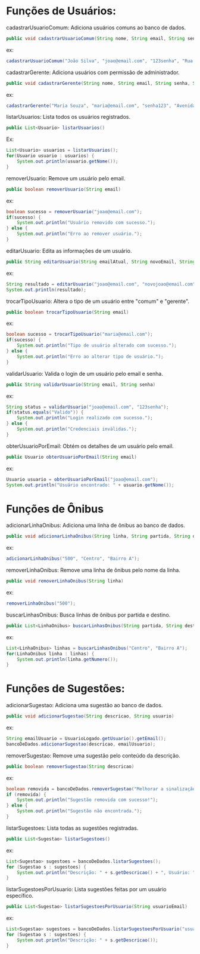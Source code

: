 # Funções de Usuários:
cadastrarUsuarioComum: Adiciona usuários comuns ao banco de dados.
```java
public void cadastrarUsuarioComum(String nome, String email, String senha, String endereco)
```
ex:
```java
cadastrarUsuarioComum("João Silva", "joao@email.com", "123senha", "Rua Principal, 123");
```
cadastrarGerente: Adiciona usuários com permissão de administrador.
```java
public void cadastrarGerente(String nome, String email, String senha, String endereco, String tipo)
```
ex:
```java
cadastrarGerente("Maria Souza", "maria@email.com", "senha123", "Avenida Central, 456", "Admin");
```
listarUsuarios: Lista todos os usuários registrados.
```java
public List<Usuario> listarUsuarios()
```
Ex:
```java
List<Usuario> usuarios = listarUsuarios();
for(Usuario usuario : usuarios) {
    System.out.println(usuario.getNome());
}
```
removerUsuario: Remove um usuário pelo email.
```java
public boolean removerUsuario(String email)
```
ex:
```java
boolean sucesso = removerUsuario("joao@email.com");
if(sucesso) {
    System.out.println("Usuário removido com sucesso.");
} else {
    System.out.println("Erro ao remover usuário.");
}
```
editarUsuario: Edita as informações de um usuário.
```java
public String editarUsuario(String emailAtual, String novoEmail, String novoNome, String novoEndereco)
```
ex:
```java
String resultado = editarUsuario("joao@email.com", "novojoao@email.com", "João de Souza", "Rua Nova, 789");
System.out.println(resultado);
```
trocarTipoUsuario: Altera o tipo de um usuário entre "comum" e "gerente".
```java
public boolean trocarTipoUsuario(String email)
```
ex:
```java
boolean sucesso = trocarTipoUsuario("maria@email.com");
if(sucesso) {
    System.out.println("Tipo de usuário alterado com sucesso.");
} else {
    System.out.println("Erro ao alterar tipo de usuário.");
}
```
validarUsuario: Valida o login de um usuário pelo email e senha.
```java
public String validarUsuario(String email, String senha)
```
ex:
```java
String status = validarUsuario("joao@email.com", "123senha");
if(status.equals("Valido")) {
    System.out.println("Login realizado com sucesso.");
} else {
    System.out.println("Credenciais inválidas.");
}
```
obterUsuarioPorEmail: Obtém os detalhes de um usuário pelo email.
```java
public Usuario obterUsuarioPorEmail(String email)
```
ex:
```java
Usuario usuario = obterUsuarioPorEmail("joao@email.com");
System.out.println("Usuário encontrado: " + usuario.getNome());
```
# Funções de Ônibus
adicionarLinhaOnibus: Adiciona uma linha de ônibus ao banco de dados.
```java
public void adicionarLinhaOnibus(String linha, String partida, String destino)
```
ex:
```java
adicionarLinhaOnibus("500", "Centro", "Bairro A");
```
removerLinhaOnibus: Remove uma linha de ônibus pelo nome da linha.
```java
public void removerLinhaOnibus(String linha)
```
ex:
```java
removerLinhaOnibus("500");
```
buscarLinhasOnibus: Busca linhas de ônibus por partida e destino.
```java
public List<LinhaOnibus> buscarLinhasOnibus(String partida, String destino) 
```
ex:
```java
List<LinhaOnibus> linhas = buscarLinhasOnibus("Centro", "Bairro A");
for(LinhaOnibus linha : linhas) {
    System.out.println(linha.getNumero());
}
```
# Funções de Sugestões:
adicionarSugestao: Adiciona uma sugestão ao banco de dados.
```java
public void adicionarSugestao(String descricao, String usuario)
```
ex:
```java
String emailUsuario = UsuarioLogado.getUsuario().getEmail();
bancoDeDados.adicionarSugestao(descricao, emailUsuario);
```
removerSugestao: Remove uma sugestão pelo conteúdo da descrição.
```java
public boolean removerSugestao(String descricao)
```
ex:
```java
boolean removida = bancoDeDados.removerSugestao("Melhorar a sinalização na estação central");
if (removida) {
    System.out.println("Sugestão removida com sucesso!");
} else {
    System.out.println("Sugestão não encontrada.");
}
```
listarSugestoes: Lista todas as sugestões registradas.
```java
public List<Sugestao> listarSugestoes()
```
ex:
```java
List<Sugestao> sugestoes = bancoDeDados.listarSugestoes();
for (Sugestao s : sugestoes) {
    System.out.println("Descrição: " + s.getDescricao() + ", Usuário: " + s.getUsuario());
}
```
listarSugestoesPorUsuario: Lista sugestões feitas por um usuário específico.
```java
public List<Sugestao> listarSugestoesPorUsuario(String usuarioEmail)
```
ex:
```java
List<Sugestao> sugestoes = bancoDeDados.listarSugestoesPorUsuario("usuario@example.com");
for (Sugestao s : sugestoes) {
    System.out.println("Descrição: " + s.getDescricao());
}
```
